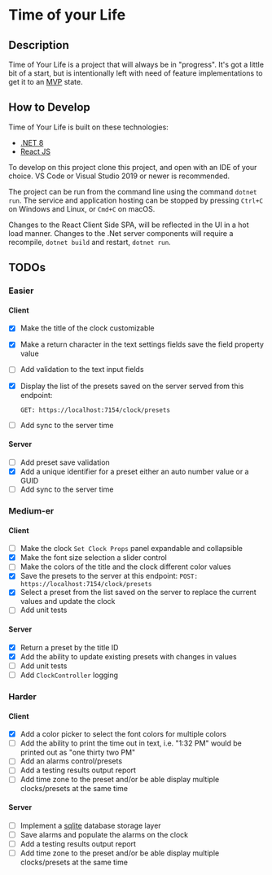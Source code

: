 # Time of your Life

## Description

Time of Your Life is a project that will always be in "progress".  It's got a little bit of a start, but is intentionally left with need of feature implementations to get it to an [MVP] state.

## How to Develop

Time of Your Life is built on these technologies:

- [.NET 8]
- [React JS]

To develop on this project clone this project, and open with an IDE of your choice. VS Code or Visual Studio 2019 or newer is recommended.

The project can be run from the command line using the command `dotnet run`.  The service and application hosting can be stopped by pressing `Ctrl+C` on Windows and Linux, or `Cmd+C` on macOS.

Changes to the React Client Side SPA, will be reflected in the UI in a hot load manner. Changes to the .Net server components will require a recompile, `dotnet build` and restart, `dotnet run`.

## TODOs

### Easier

#### Client

- [X] Make the title of the clock customizable

- [X] Make a return character in the text settings fields save the field property value

- [ ] Add validation to the text input fields

- [X] Display the list of the presets saved on the server served from this endpoint:

  `GET: https://localhost:7154/clock/presets`

- [ ] Add sync to the server time

#### Server

- [ ] Add preset save validation
- [X] Add a unique identifier for a preset either an auto number value or a GUID
- [ ] Add sync to the server time

### Medium-er

#### Client

- [ ] Make the clock `Set Clock Props` panel expandable and collapsible
- [X] Make the font size selection a slider control
- [ ] Make the colors of the title and the clock different color values
- [X] Save the presets to the server at this endpoint:
  `POST: https://localhost:7154/clock/presets`
- [X] Select a preset from the list saved on the server to replace the current values and update the clock
- [ ] Add unit tests

#### Server

- [x] Return a preset by the title ID
- [x] Add the ability to update existing presets with changes in values
- [ ] Add unit tests
- [ ] Add `ClockController` logging

### Harder

#### Client

- [x] Add a color picker to select the font colors for multiple colors
- [ ] Add the ability to print the time out in text, i.e. "1:32 PM" would be printed out as "one thirty two PM"
- [ ] Add an alarms control/presets
- [ ] Add a testing results output report
- [ ] Add time zone to the preset and/or be able display multiple clocks/presets at the same time

#### Server

- [ ] Implement a [sqlite] database storage layer
- [ ] Save alarms and populate the alarms on the clock
- [ ] Add a testing results output report
- [ ] Add time zone to the preset and/or be able display multiple clocks/presets at the same time

<!-- links -->

[MVP]: https://www.agilealliance.org/glossary/mvp/ "AGILE GLOSSARY: Minimum Viable Product (MVP)"
[sqlite]: https://www.sqlite.org/index.html "What Is SQLite"
[.NET 8]: https://dotnet.microsoft.com/en-us/download "Download .NET"
[React JS]: https://react.dev/ "React: The library for web and native user interfaces"
